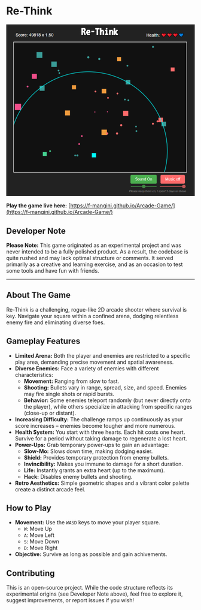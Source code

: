 # Re-Think

![Re-Think Gameplay Screenshot](screenshot.PNG)

**Play the game live here:** [https://f-mangini.github.io/Arcade-Game/](https://f-mangini.github.io/Arcade-Game/)

## Developer Note

**Please Note:** This game originated as an experimental project and was never intended to be a fully polished product. As a result, the codebase is quite rushed and may lack optimal structure or comments. It served primarily as a creative and learning exercise, and as an occasion to test some tools and have fun with friends.

---

## About The Game

Re-Think is a challenging, rogue-like 2D arcade shooter where survival is key. Navigate your square within a confined arena, dodging relentless enemy fire and eliminating diverse foes.

## Gameplay Features

*   **Limited Arena:** Both the player and enemies are restricted to a specific play area, demanding precise movement and spatial awareness.
*   **Diverse Enemies:** Face a variety of enemies with different characteristics:
    *   **Movement:** Ranging from slow to fast.
    *   **Shooting:** Bullets vary in range, spread, size, and speed. Enemies may fire single shots or rapid bursts.
    *   **Behavior:** Some enemies teleport randomly (but never directly onto the player), while others specialize in attacking from specific ranges (close-up or distant).
*   **Increasing Difficulty:** The challenge ramps up continuously as your score increases – enemies become tougher and more numerous.
*   **Health System:** You start with three hearts. Each hit costs one heart. Survive for a period without taking damage to regenerate a lost heart.
*   **Power-Ups:** Grab temporary power-ups to gain an advantage:
    *   **Slow-Mo:** Slows down time, making dodging easier.
    *   **Shield:** Provides temporary protection from enemy bullets.
    *   **Invincibility:** Makes you immune to damage for a short duration.
    *   **Life:** Instantly grants an extra heart (up to the maximum).
    *   **Hack:** Disables enemy bullets and shooting.
*   **Retro Aesthetics:** Simple geometric shapes and a vibrant color palette create a distinct arcade feel.

## How to Play

*   **Movement:** Use the `WASD` keys to move your player square.
    *   `W`: Move Up
    *   `A`: Move Left
    *   `S`: Move Down
    *   `D`: Move Right
*   **Objective:** Survive as long as possible and gain achivements.

## Contributing

This is an open-source project. While the code structure reflects its experimental origins (see Developer Note above), feel free to explore it, suggest improvements, or report issues if you wish!
